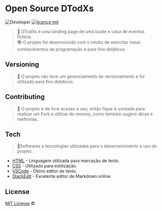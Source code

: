 # Open Source DTodXs
![Developer](https://img.shields.io/badge/GabrielFSSantos-DTodXs-blue)
[![licence mit](https://img.shields.io/github/license/GabrielFSSantos/DTodXs)](https://github.com/GabrielFSSantos/DTodXs/blob/master/LICENSE.md)

> :gem: DTodXs é uma landing page de uma boate e casa de eventos fictícia. <br>
> :books: O projeto foi desenvolvido com o intuito de exercitar meus conhecimentos de programação e para fins didáticos.

## Versioning
> :flags: O projeto não teve um gerenciamento de versionamento e foi utilizado para fins didaticos.

## Contributing
> :information_desk_person: O projeto é de livre acesso e uso, então fique à-vontade para realizar um Fork e utilizar do mesmo, como também sugerir dicas e melhorias.

## Tech
> :space_invader:Softwares e tecnologias utilizadas para o desenvolvimento e uso do projeto:

* [HTML] - Linguagem utilizada para marcação de texto.
* [CSS] - Utilizado para estilização.
* [VSCode] - Ótimo editor de texto.
* [StackEdit] - Excelente editor de Markdown online.

## License
[MIT License](https://github.com/afonsopacifer/open-source-boilerplate/blob/master/LICENSE.md) ©



[HTML]: <https://devdocs.io/html/>
[CSS]: <https://devdocs.io/css/>
[VSCode]: <https://code.visualstudio.com/>
[StackEdit]: <https://stackedit.io/>
